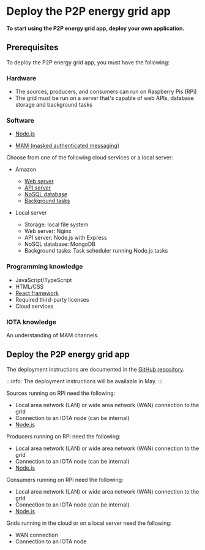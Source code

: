 # Deploy the P2P energy grid app

**To start using the P2P energy grid app, deploy your own application.**

## Prerequisites

To deploy the P2P energy grid app, you must have the following:

### Hardware

* The sources, producers, and consumers can run on Raspberry Pis (RPi)
* The grid must be run on a server that's capable of web APIs, database storage and background tasks

### Software

* [Node.js](https://nodejs.org/)

* [MAM (masked authenticated messaging)](https://github.com/iotaledger/mam.client.js)

Choose from one of the following cloud services or a local server:

* Amazon
    * [Web server](https://aws.amazon.com/s3/)
    * [API server](https://aws.amazon.com/api-gateway/)
    * [NoSQL database](https://aws.amazon.com/dynamodb/)
    * [Background tasks](https://aws.amazon.com/lambda/)

* Local server
    * Storage: local file system
    * Web server: Nginx
    * API server: Node.js with Express
    * NoSQL database: MongoDB
    * Background tasks: Task scheduler running Node.js tasks

### Programming knowledge

* JavaScript/TypeScript
* HTML/CSS
* [React framework](https://github.com/facebook/create-react-app)
* Required third-party licenses
* Cloud services

### IOTA knowledge

An understanding of MAM channels.

## Deploy the P2P energy grid app

The deployment instructions are documented in the [GitHub repository](https://github.com/iotaledger/poc-p2p-energy).

:::info:
The deployment instructions will be available in May.
:::

Sources running on RPi need the following:
* Local area network (LAN) or wide area network (WAN) connection to the grid
* Connection to an IOTA node (can be internal)
* [Node.js](https://github.com/audstanley/NodeJs-Raspberry-Pi)

Producers running on RPi need the following:
* Local area network (LAN) or wide area network (WAN) connection to the grid
* Connection to an IOTA node (can be internal)
* [Node.js](https://github.com/audstanley/NodeJs-Raspberry-Pi)

Consumers running on RPi need the following:
* Local area network (LAN) or wide area network (WAN) connection to the grid
* Connection to an IOTA node (can be internal)
* [Node.js](https://github.com/audstanley/NodeJs-Raspberry-Pi)

Grids running in the cloud or on a local server need the following:
* WAN connection
* Connection to an IOTA node
